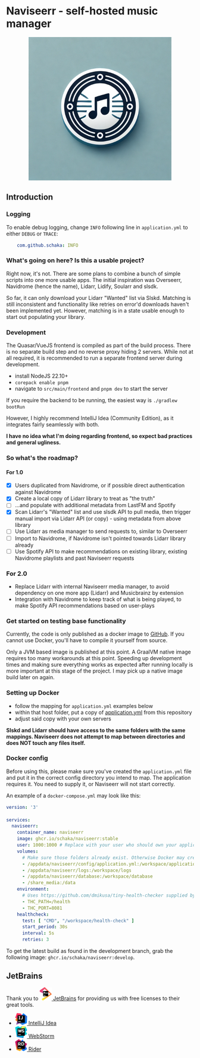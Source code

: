 # Naviseerr - self-hosted music manager

<p align="center">
    <img src="logos/naviseerr_icon.png" width=384>
</p>

## Introduction

### Logging

To enable debug logging, change `INFO` following line in `application.yml` to either `DEBUG` or `TRACE`:

```yml
    com.github.schaka: INFO
```

### What's going on here? Is this a usable project?

Right now, it's not. There are some plans to combine a bunch of simple scripts into one more usable apps.
The initial inspiration was Overseerr, Navidrome (hence the name), Lidarr, Lidify, Soularr and slsdk.

So far, it can only download your Lidarr "Wanted" list via Slskd. Matching is still inconsistent and functionality like retries on error'd downloads haven't been implemented yet.
However, matching is in a state usable enough to start out populating your library.

### Development
The Quasar/VueJS frontend is compiled as part of the build process. There is no separate build step and no reverse proxy hiding 2 servers.
While not at all required, it is recommended to run a separate frontend server during development.

- install NodeJS 22.10+
- `corepack enable pnpm`
- navigate to `src/main/frontend` and `pnpm dev` to start the server

If you require the backend to be running, the easiest way is
`./gradlew bootRun`

However, I highly recommend IntelliJ Idea (Community Edition), as it integrates fairly seamlessly with both.

**I have no idea what I'm doing regarding frontend, so expect bad practices and general ugliness.**

### So what's the roadmap?

#### For 1.0
- [x] Users duplicated from Navidrome, or if possible direct authentication against Navidrome
- [x] Create a local copy of Lidarr library to treat as "the truth"
- [ ] ...and populate with additional metadata from LastFM and Spotify
- [x] Scan Lidarr's "Wanted" list and use slsdk API to pull media, then trigger manual import via Lidarr API (or copy) - using metadata from above library
- [ ] Use Lidarr as media manager to send requests to, similar to Overseerr
- [ ] Import to Navidrome, if Navidrome isn't pointed towards Lidarr library already
- [ ] Use Spotify API to make recommendations on existing library, existing Navidrome playlists and past Naviseerr requests

### For 2.0
- Replace Lidarr with internal Naviseerr media manager, to avoid dependency on one more app (Lidarr) and Musicbrainz by extension
- Integration with Navidrome to keep track of what is being played, to make Spotify API recommendations based on user-plays

### Get started on testing base functionality

Currently, the code is only published as a docker image to [GitHub](https://github.com/Schaka/naviseerr/pkgs/container/naviseerr).
If you cannot use Docker, you'll have to compile it yourself from source.

Only a JVM based image is published at this point. A GraalVM native image requires too many workarounds at this point.
Speeding up development times and making sure everything works as expected after running locally is more important at this stage of the project.
I may pick up a native image build later on again.

### Setting up Docker

- follow the mapping for `application.yml` examples below
- within that host folder, put a copy of [application.yml](https://github.com/Schaka/naviseerr/blob/develop/src/main/resources/application-template.yml) from this repository
- adjust said copy with your own servers

**Slskd and Lidarr should have access to the same folders with the same mappings. Naviseerr does not attempt to map between directories and does NOT touch any files itself.**

### Docker config

Before using this, please make sure you've created the `application.yml` file and put it in the correct config directory you intend to map.
The application requires it. You need to supply it, or Naviseerr will not start correctly.


An example of a `docker-compose.yml` may look like this:

```yml
version: '3'

services:
  naviseerr:
    container_name: naviseerr
    image: ghcr.io/schaka/naviseerr:stable
    user: 1000:1000 # Replace with your user who should own your application.yml file
    volumes:
      # Make sure those folders already exist. Otherwise Docker may create them as root and they will not be writeable by Naviseerr
      - /appdata/naviseerr/config/application.yml:/workspace/application.yml
      - /appdata/naviseerr/logs:/workspace/logs
      - /appdata/naviseerr/database:/workspace/database
      - /share_media:/data
    environment:
      # Uses https://github.com/dmikusa/tiny-health-checker supplied by paketo buildpacks
      - THC_PATH=/health
      - THC_PORT=8081
    healthcheck:
      test: [ "CMD", "/workspace/health-check" ]
      start_period: 30s
      interval: 5s
      retries: 3
```

To get the latest build as found in the development branch, grab the following image: `ghcr.io/schaka/naviseerr:develop`.

## JetBrains
Thank you to [<img src="logos/jetbrains.svg" alt="JetBrains" width="32"> JetBrains](http://www.jetbrains.com/) for providing us with free licenses to their great tools.

* [<img src="logos/idea.svg" alt="Idea" width="32"> IntelliJ Idea](https://www.jetbrains.com/idea/)
* [<img src="logos/webstorm.svg" alt="WebStorm" width="32"> WebStorm](http://www.jetbrains.com/webstorm/)
* [<img src="logos/rider.svg" alt="Rider" width="32"> Rider](http://www.jetbrains.com/rider/)
